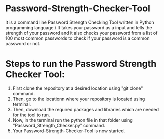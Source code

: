 # Password-Strength-Checker-Tool
It is a command line Password Strength Checking Tool written in Python programming language./
It takes your password as a input and tells the strength of your password and it also checks your password from a list of 100 most common passwords to check if your password is a common password or not.

# Steps to run the Password Strength Checker Tool:

1. First clone the repository at a desired location using "git clone" command.
2. Then, go to the locationn where your repository is located using terminal.
3. Then, download the required packages and libraries which are needed for the tool to run.
4. Now, in the terminal run the python file in that folder using "Password_Strength_Checker.py" command.
5. Your Password-Strength-Checker-Tool is now started.
